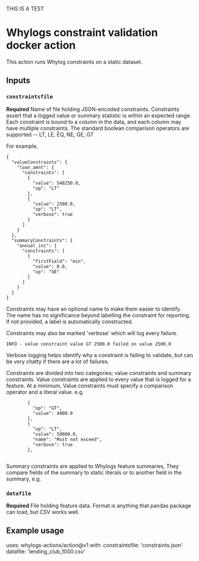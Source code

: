 THiS IS A TEST

# Whylogs constraint validation docker action

This action runs Whylog constraints on a static dataset.

## Inputs

### `constraintsfile`

**Required** Name of file holding JSON-encoded constraints.
Constraints assert that a logged value or summary statistic is within an expected range.
Each constraint is bound to a column in the data, and each column may have multiple constraints.
The standard boolean comparison operators are supported -- LT, LE, EQ, NE, GE, GT

For example, 
```
{
  "valueConstraints": {
    "loan_amnt": {
      "constraints": [
        {
          "value": 548250.0,
          "op": "LT"
        },
        {
          "value": 2500.0,
          "op": "LT",
          "verbose": true
        }
      ]
    }
  },
  "summaryConstraints": {
    "annual_inc": {
      "constraints": [
        {
          "firstField": "min",
          "value": 0.0,
          "op": "GE"
        }
      ]
    }
  }
}
```

Constraints may have an optional name to make them easier to identify.  
The name has no significance beyond labelling the constraint for reporting.   If not provided, a label is automatically constructed. 

Constraints may also be marked 'verbose' which will log every failure.
```
INFO - value constraint value GT 2500.0 failed on value 2500.0
```
Verbose logging helps identify why a constraint is failing to validate, but can be very chatty if there are a lot of failures.

Constraints are divided into two categories; value constraints and summary constraints.
Value constraints are applied to every value that is logged for a feature. At a minimum, 
Value constraints must specify a comparison operator and a literal value.
e.g. 
```
        {
          "op": "GT",
          "value": 4000.0
        },
        {
          "op": "LT",
          "value": 50000.0,
          "name": "Must not exceed",
          "verbose": true 
        },
        
```

Summary constraints are applied to Whylogs feature summaries, They compare fields of the summary to static literals or to another field in the summary,
e.g.    




### `datafile`

**Required** File holding feature data.  Format is anything that pandas package can load, but CSV works well.

## Example usage

uses: whylogs-actions/action@v1
with:
  constraintsfile: 'constraints.json'
  datafile: 'lending_club_1000.csv'
